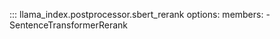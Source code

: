 ::: llama_index.postprocessor.sbert_rerank
    options:
      members:
        - SentenceTransformerRerank
